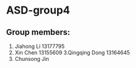 # ASD-group4
## **Group members:**
1. Jiahong Li 13177795
2. Xin Chen   13155609
3.Qingqing Dong 13164645
4. Chunsong Jin
